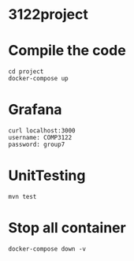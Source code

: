 # 3122project

# Compile the code
```
cd project
docker-compose up
```

# Grafana
```
curl localhost:3000
username: COMP3122
password: group7
```

# UnitTesting
```
mvn test
```

# Stop all container
```
docker-compose down -v
```
